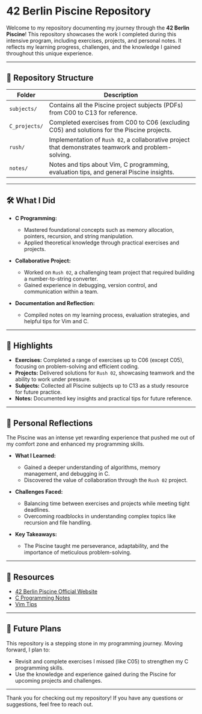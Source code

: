 # 42 Berlin Piscine Repository

Welcome to my repository documenting my journey through the **42 Berlin Piscine**! This repository showcases the work I completed during this intensive program, including exercises, projects, and personal notes. It reflects my learning progress, challenges, and the knowledge I gained throughout this unique experience.

---

## 📂 Repository Structure

| Folder         | Description                                                                 |
|----------------|-----------------------------------------------------------------------------|
| `subjects/`    | Contains all the Piscine project subjects (PDFs) from C00 to C13 for reference. |
| `C_projects/`  | Completed exercises from C00 to C06 (excluding C05) and solutions for the Piscine projects. |
| `rush/`        | Implementation of `Rush 02`, a collaborative project that demonstrates teamwork and problem-solving. |
| `notes/`       | Notes and tips about Vim, C programming, evaluation tips, and general Piscine insights. |

---

## 🛠️ What I Did

- **C Programming:**  
  - Mastered foundational concepts such as memory allocation, pointers, recursion, and string manipulation.
  - Applied theoretical knowledge through practical exercises and projects.

- **Collaborative Project:**  
  - Worked on `Rush 02`, a challenging team project that required building a number-to-string converter.
  - Gained experience in debugging, version control, and communication within a team.

- **Documentation and Reflection:**  
  - Compiled notes on my learning process, evaluation strategies, and helpful tips for Vim and C.

---

## 🌟 Highlights

- **Exercises:** Completed a range of exercises up to C06 (except C05), focusing on problem-solving and efficient coding.
- **Projects:** Delivered solutions for `Rush 02`, showcasing teamwork and the ability to work under pressure.
- **Subjects:** Collected all Piscine subjects up to C13 as a study resource for future practice.
- **Notes:** Documented key insights and practical tips for future reference.

---

## 📝 Personal Reflections

The Piscine was an intense yet rewarding experience that pushed me out of my comfort zone and enhanced my programming skills.  

- **What I Learned:**  
  - Gained a deeper understanding of algorithms, memory management, and debugging in C.
  - Discovered the value of collaboration through the `Rush 02` project.

- **Challenges Faced:**  
  - Balancing time between exercises and projects while meeting tight deadlines.
  - Overcoming roadblocks in understanding complex topics like recursion and file handling.

- **Key Takeaways:**  
  - The Piscine taught me perseverance, adaptability, and the importance of meticulous problem-solving.

---

## 🔗 Resources

- [42 Berlin Piscine Official Website](https://www.42.fr/42-piscine/)  
- [C Programming Notes](notes/c_notes.md)  
- [Vim Tips](notes/vim_tips.md)

---

## 🚀 Future Plans

This repository is a stepping stone in my programming journey. Moving forward, I plan to:

- Revisit and complete exercises I missed (like C05) to strengthen my C programming skills.
- Use the knowledge and experience gained during the Piscine for upcoming projects and challenges.

---

Thank you for checking out my repository! If you have any questions or suggestions, feel free to reach out.
